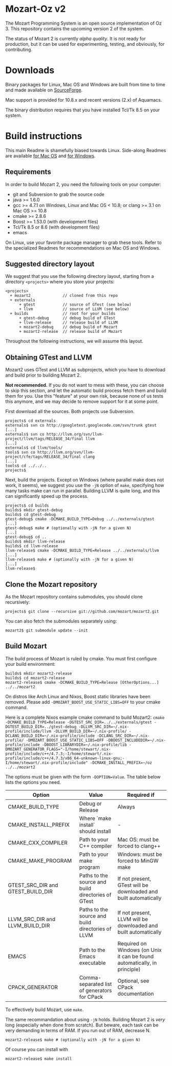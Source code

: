# Mozart-Oz v2

The Mozart Programming System is an open source implementation of Oz 3.
This repository contains the upcoming version 2 of the system.

The status of Mozart 2 is currently _alpha quality_. It is not ready for
production, but it can be used for experimenting, testing, and obviously, for
contributing.

# Downloads

Binary packages for Linux, Mac OS and Windows are built from time to time and
made available on
[SourceForge](http://sourceforge.net/projects/mozart-oz/files/).

Mac support is provided for 10.8.x and recent versions (2.x) of Aquamacs. 

The binary distribution requires that you have installed Tcl/Tk 8.5 on your
system.



# Build instructions

This main Readme is shamefully biased towards Linux. Side-along Readmes are
available [for Mac OS](README.MacOS.md) and [for Windows](README.Windows.md).

## Requirements

In order to build Mozart 2, you need the following tools on your computer:

*   git and Subversion to grab the source code
*   java >= 1.6.0
*   gcc >= 4.7.1 on Windows, Linux and Mac OS < 10.8;
    or clang >= 3.1 on Mac OS >= 10.8
*   cmake >= 2.8.6
*   Boost >= 1.53.0 (with development files)
*   Tcl/Tk 8.5 or 8.6 (with development files)
*   emacs

On Linux, use your favorite package manager to grab these tools. Refer to the
specialized Readmes for recommendations on Mac OS and Windows.

## Suggested directory layout

We suggest that you use the following directory layout, starting from a
directory `<projects>` where you store your projects:

```
<projects>
  + mozart2              // cloned from this repo
  + externals
      + gtest            // source of GTest (see below)
      + llvm             // source of LLVM (see below)
  + builds               // root for your builds
      + gtest-debug      // debug build of GTest
      + llvm-release     // release build of LLVM
      + mozart2-debug    // debug build of Mozart
      + mozart2-release  // release build of Mozart
```

Throughout the following instructions, we will assume this layout.

## Obtaining GTest and LLVM

Mozart2 uses GTest and LLVM as subprojects, which you have to download and
build prior to building Mozart 2.

**Not recommended.** If you do not want to mess with these, you can choose to skip
this section, and let the automatic build process fetch them and build them for
you. Use this "feature" at your own risk, because none of us tests this
anymore, and we may decide to remove support for it at some point.

First download all the sources. Both projects use Subversion.

```
projects$ cd externals
externals$ svn co http://googletest.googlecode.com/svn/trunk gtest
[...]
externals$ svn co http://llvm.org/svn/llvm-project/llvm/tags/RELEASE_34/final llvm
[...]
externals$ cd llvm/tools/
tools$ svn co http://llvm.org/svn/llvm-project/cfe/tags/RELEASE_34/final clang
[...]
tools$ cd ../../..
projects$
```

Next, build the projects. Except on Windows (where parallel make does not
work, it seems), we suggest you use the `-jN` option of `make`, specifying
how many tasks make can run in parallel. Building LLVM is quite long, and this
can significantly speed up the process.

```
projects$ cd builds
builds$ mkdir gtest-debug
builds$ cd gtest-debug
gtest-debug$ cmake -DCMAKE_BUILD_TYPE=Debug ../../externals/gtest
[...]
gtest-debug$ make # (optionally with -jN for a given N)
[...]
gtest-debug$ cd ..
builds$ mkdir llvm-release
builds$ cd llvm-release
llvm-release$ cmake -DCMAKE_BUILD_TYPE=Release ../../externals/llvm
[...]
llvm-release$ make # (optionally with -jN for a given N)
[...]
llvm-release$
```

## Clone the Mozart repository

As the Mozart repository contains submodules, you should clone recursively:

```
projects$ git clone --recursive git://github.com/mozart/mozart2.git
```

You can also fetch the submodules separately using:

```
mozart2$ git submodule update --init
```

## Build Mozart

The build process of Mozart is ruled by cmake. You must first configure your
build environment:

```
builds$ mkdir mozart2-release
builds$ cd mozart2-release
mozart2-release$ cmake -DCMAKE_BUILD_TYPE=Release [OtherOptions...] ../../mozart2
```
On distros like Arch Linux and Nixos, Boost static libraries have been removed.
Please add `-DMOZART_BOOST_USE_STATIC_LIBS=OFF` to your cmake command.

Here is a complete Nixos example cmake command to build Mozart2:
`cmake -DCMAKE_BUILD_TYPE=Release -DGTEST_SRC_DIR=../../externals/gtest -DGTEST_BUILD_DIR=../gtest-debug -DLLVM_SRC_DIR=~/.nix-profile/include/llvm -DLLVM_BUILD_DIR=~/.nix-profile/ -DCLANG_BUILD_DIR=~/.nix-profile/include -DCLANG_SRC_DIR=~/.nix-profile/ -DMOZART_BOOST_USE_STATIC_LIBS=OFF -DBOOST_INCLUDEDIR=~/.nix-profile/include -DBOOST_LIBRARYDIR=~/.nix-profile/lib -DMOZART_GENERATOR_FLAGS="-I/home/stewart/.nix-profile/include/c++/4.7.3;-I/home/stewart/.nix-profile/include/c++/4.7.3/x86_64-unknown-linux-gnu;-I/home/stewart/.nix-profile/include" -DCMAKE_INSTALL_PREFIX=~/oz ../../mozart2`

The options must be given with the form `-DOPTION=Value`. The table below
lists the options you need.

<table>
  <thead>
    <tr><th>Option</th><th>Value</th><th>Required if</th>
  </thead>
  <tbody>
    <tr>
      <td>CMAKE_BUILD_TYPE</td>
      <td>Debug or Release</td>
      <td>Always</td>
    </tr>
    <tr>
      <td>CMAKE_INSTALL_PREFIX</td>
      <td>Where `make install` should install</td>
      <td>-</td>
    </tr>
    <tr>
      <td>CMAKE_CXX_COMPILER</td>
      <td>Path to your C++ compiler</td>
      <td>Mac OS: must be forced to clang++</td>
    </tr>
    <tr>
      <td>CMAKE_MAKE_PROGRAM</td>
      <td>Path to your make program</td>
      <td>Windows: must be forced to MinGW make</td>
    </tr>
    <tr>
      <td>GTEST_SRC_DIR and GTEST_BUILD_DIR</td>
      <td>Paths to the source and build directories of GTest</td>
      <td>If not present, GTest will be downloaded and built automatically</td>
    </tr>
    <tr>
      <td>LLVM_SRC_DIR and LLVM_BUILD_DIR</td>
      <td>Paths to the source and build directories of LLVM</td>
      <td>If not present, LLVM will be downloaded and built automatically</td>
    </tr>
    <tr>
      <td>EMACS</td>
      <td>Path to the Emacs executable</td>
      <td>Required on Windows (on Unix it can be found automatically, in principle)</td>
    </tr>
    <tr>
      <td>CPACK_GENERATOR</td>
      <td>Comma-separated list of generators for CPack</td>
      <td>Optional, see CPack documentation</td>
    </tr>
  </tbody>
</table>

To effectively build Mozart, use `make`.

The same recommandation about using `-jN` holds. Building Mozart 2 is _very_
long (especially when done from scratch). But beware, each task can be very
demanding in terms of RAM. If you run out of RAM, decrease N.

```
mozart2-release$ make # (optionally with -jN for a given N)
```

Of course you can install with

```
mozart2-release$ make install
```
